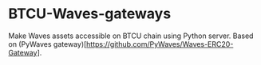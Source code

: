 # BTCU-Waves-gateways

Make Waves assets accessible on BTCU chain using Python server. Based on (PyWaves gateway)[https://github.com/PyWaves/Waves-ERC20-Gateway].
